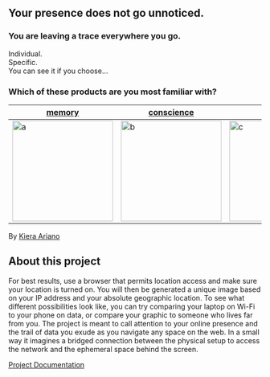 
## Your presence does not go unnoticed.


### You are leaving a trace everywhere you go.
Individual.  
Specific.  
You can see it if you choose...     


<p>
   <h3> Which of these products are you most familiar with? </h3>
   </p>
<table>
<thead>
<tr>
<th><a href="https://kariano.github.io/netart/realslimeggy/index.html">memory</a></th>
<th><a href="https://kariano.github.io/netart/crazyspin/index.html">conscience</a></th>
<th><a href="https://kariano.github.io/netart/wibbly2/index.html">desire</a></th>
</tr>
</thead>
<tbody>
<tr>
<td><img src="https://user-images.githubusercontent.com/80500643/114973979-5e277980-9e36-11eb-9a91-2f4fddcf0a1d.png" alt="a" width="200"/></td>
<td> <img src="https://user-images.githubusercontent.com/80500643/115049133-3c0e1580-9e8f-11eb-8561-6b5edad5398d.png" alt="b" width="200"/></td>
<td> <img src="https://user-images.githubusercontent.com/80500643/115049459-97d89e80-9e8f-11eb-845b-68720ce3b495.png" alt="c" width="200"/></td>
</tr>
</tbody>
</table>
   
  <p>

By <a href="https://kieraariano.art">Kiera Ariano</a>
<p>
   </p>
   <p>
   </p>
   <p>
   </p>
</p>
<h2>About this project</h2>
<p>
For best results, use a browser that permits location access and make sure your location is turned on. You will then be generated a unique image based on your IP address and your absolute geographic location. To see what different possibilities look like, you can try comparing your laptop on Wi-Fi to your phone on data, or compare your graphic to someone who lives far from you. The project is meant to call attention to your online presence and the trail of data you exude as you navigate any space on the web. In a small way it imagines a bridged connection between the physical setup to access the network and the ephemeral space behind the screen. 
 </p>
<a href="https://karianoart.pb.studio/video">Project Documentation</a>

